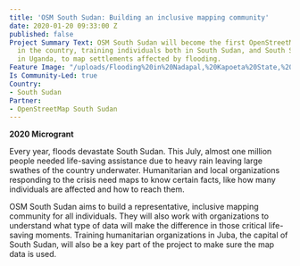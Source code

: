 ```yaml
---
title: 'OSM South Sudan: Building an inclusive mapping community'
date: 2020-01-20 09:33:00 Z
published: false
Project Summary Text: OSM South Sudan will become the first OpenStreetMap community
  in the country, training individuals both in South Sudan, and South Sudanese refugees
  in Uganda, to map settlements affected by flooding.
Feature Image: "/uploads/Flooding%20in%20Nadapal,%20Kapoeta%20State,%20Eastern%20Equatorial-05e5b0.jpg"
Is Community-Led: true
Country:
- South Sudan
Partner:
- OpenStreetMap South Sudan
---
```


**2020 Microgrant** 
 
Every year, floods devastate South Sudan. This July, almost one million people needed life-saving assistance due to heavy rain leaving large swathes of the country underwater. Humanitarian and local organizations responding to the crisis need maps to know certain facts, like how many individuals are affected and how to reach them.
 
OSM South Sudan aims to build a representative, inclusive mapping community for all individuals. They will also work with organizations to understand what type of data will make the difference in those critical life-saving moments. Training humanitarian organizations in Juba, the capital of South Sudan, will also be a key part of the project to make sure the map data is used. 

